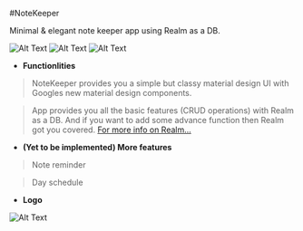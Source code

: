 #NoteKeeper

Minimal & elegant note keeper app using Realm as a DB.

![Alt Text](https://i.imgur.com/qjYK5N6l.png)
![Alt Text](https://i.imgur.com/c6m7SQIl.png)
![Alt Text](https://i.imgur.com/cOGomKGl.png)


- **Functionlities**

>NoteKeeper provides you a simple but classy material design UI with Googles new material design components.

>App provides you all the basic features (CRUD operations) with Realm as a DB. And if you want to add some advance function then Realm got you covered. 
<a href="https://realm.io/docs">For more info on Realm...</a>

- **(Yet to be implemented) More features**

>Note reminder

>Day schedule

-  **Logo**

![Alt Text](https://i.imgur.com/1vyCz02.png)



